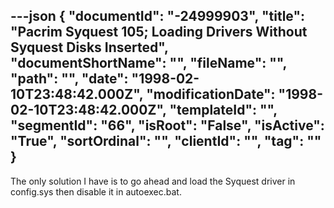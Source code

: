 ---json
{
  "documentId": "-24999903",
  "title": "Pacrim Syquest 105; Loading Drivers Without Syquest Disks Inserted",
  "documentShortName": "",
  "fileName": "",
  "path": "",
  "date": "1998-02-10T23:48:42.000Z",
  "modificationDate": "1998-02-10T23:48:42.000Z",
  "templateId": "",
  "segmentId": "66",
  "isRoot": "False",
  "isActive": "True",
  "sortOrdinal": "",
  "clientId": "",
  "tag": ""
}
---

The only solution I have is to go ahead and load the Syquest driver in config.sys then disable it in autoexec.bat.
